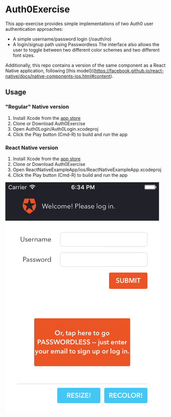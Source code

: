 # Auth0Exercise
This app-exercise provides simple implementations of two Auth0 user authentication approaches:
- A simple username/password login (/oauth/ro)
- A login/signup path using Passwordless
The interface also allows the user to toggle between two different color schemes and two different font sizes.

Additionally, this repo contains a version of the same component as a React Native application, following [this model]((https://facebook.github.io/react-native/docs/native-components-ios.html#content).

## Usage
### "Regular" Native version
1. Install Xcode from the [app store](https://itunes.apple.com/us/app/xcode/id497799835?mt=12)
2. Clone or Download Auth0Exercise
3. Open Auth0Login/Auth0Login.xcodeproj
4. Click the Play button (Cmd-R) to build and run the app

### React Native version
1. Install Xcode from the [app store](https://itunes.apple.com/us/app/xcode/id497799835?mt=12)
2. Clone or Download Auth0Exercise
3. Open ReactNativeExampleApp/ios/ReactNativeExampleApp.xcodeproj
4. Click the Play button (Cmd-R) to build and run the app

![Screenshot of UI](uiexample.png)